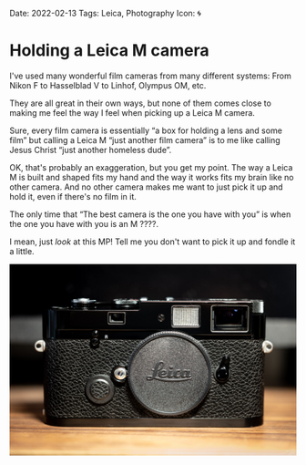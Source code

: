 Date: 2022-02-13
Tags: Leica, Photography
Icon: 🌀

# Holding a Leica M camera

I've used many wonderful film cameras from many different systems: From Nikon F to Hasselblad V to Linhof, Olympus OM, etc.

They are all great in their own ways, but none of them comes close to making me feel the way I feel when picking up a Leica M camera.

Sure, every film camera is essentially “a box for holding a lens and some film” but calling a Leica M “just another film camera” is to me like calling Jesus Christ “just another homeless dude”.

OK, that's probably an exaggeration, but you get my point. The way a Leica M is built and shaped fits my hand and the way it works fits my brain like no other camera. And no other camera makes me want to just pick it up and hold it, even if there's no film in it.

The only time that “The best camera is the one you have with you” is when the one you have with you is an M ????.

I mean, just _look_ at this MP! Tell me you don't want to pick it up and fondle it a little.

![Leica MP (Black Paint)](/_img/2022/02/LeicaMP.jpg)